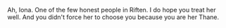 Ah, Iona. One of the few honest people in Riften. I do hope you treat her well. And you didn't  force her to choose you because you are her Thane.
